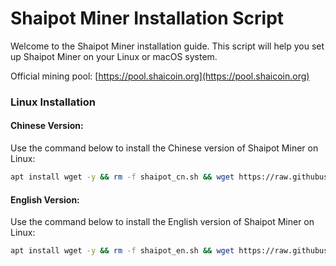 # Shaipot Miner Installation Script

Welcome to the Shaipot Miner installation guide. This script will help you set up Shaipot Miner on your Linux or macOS system.

Official mining pool: [https://pool.shaicoin.org](https://pool.shaicoin.org)

### Linux Installation

#### Chinese Version:
Use the command below to install the Chinese version of Shaipot Miner on Linux:
```bash
apt install wget -y && rm -f shaipot_cn.sh && wget https://raw.githubusercontent.com/xt1085/shaipot_miner/main/shaipot_cn.sh && chmod +x shaipot_cn.sh && ./shaipot_cn.sh
```

#### English Version:
Use the command below to install the English version of Shaipot Miner on Linux:
```bash
apt install wget -y && rm -f shaipot_en.sh && wget https://raw.githubusercontent.com/xt1085/shaipot_miner/main/shaipot_en.sh && chmod +x shaipot_en.sh && ./shaipot_en.sh
```


```


